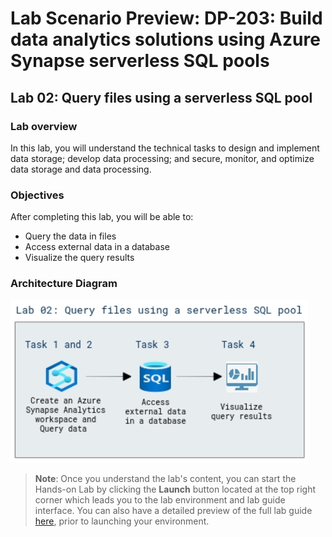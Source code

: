 # Lab Scenario Preview: DP-203: Build data analytics solutions using Azure Synapse serverless SQL pools

## Lab 02: Query files using a serverless SQL pool

### Lab overview

In this lab, you will understand the technical tasks to design and implement data storage; develop data processing; and secure, monitor, and optimize data storage and data processing.

### Objectives
  
After completing this lab, you will be able to:

- Query the data in files
- Access external data in a database
- Visualize the query results

### Architecture Diagram

   ![Azure portal with a cloud shell pane](./media/lab2.png)

>**Note**: Once you understand the lab's content, you can start the Hands-on Lab by clicking the **Launch** button located at the top right corner which leads you to the lab environment and lab guide interface. You can also have a detailed preview of the full lab guide [here](https://experience.cloudlabs.ai/#/labguidepreview/d79f885e-ec9c-4de9-a0b2-15423b9750cb), prior to launching your environment.
